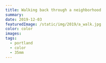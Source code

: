 ```yaml
---
title: Walking back through a neighborhood
summary:
date: 2019-12-03
featuredImage: /static/img/2019/a_walk.jpg
color: color
images:
tags:
  - portland
  - color
  - 35mm
---
```

